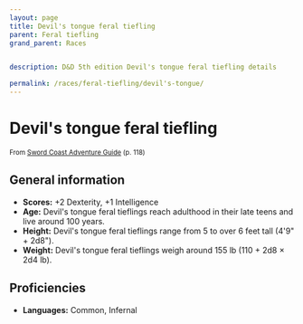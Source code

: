 ```yaml
---
layout: page
title: Devil's tongue feral tiefling
parent: Feral tiefling
grand_parent: Races


description: D&D 5th edition Devil's tongue feral tiefling details

permalink: /races/feral-tiefling/devil's-tongue/
---
```


# Devil's tongue feral tiefling

<small>From <a target="_blank" href="https://dnd.wizards.com/products/tabletop-games/rpg-products/sc-adventurers-guide">Sword Coast Adventure Guide</a> (p. 118)</small>

## General information

- **Scores:** +2 Dexterity, +1 Intelligence
- **Age:** Devil's tongue feral tieflings reach adulthood in their late teens and live around 100 years.
- **Height:** Devil's tongue feral tieflings range from 5 to over 6 feet tall (4'9" + 2d8").
- **Weight:** Devil's tongue feral tieflings weigh around 155 lb (110 + 2d8 × 2d4 lb).

## Proficiencies

- **Languages:** Common, Infernal